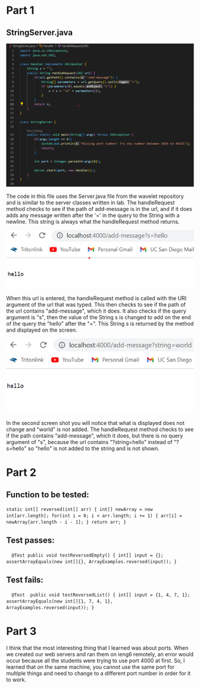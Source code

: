# Part 1

## StringServer.java
![Image](https://github.com/mattqgoldberg/cse15l-lab-reports/blob/main/img/Report%202/SERVER.png?raw=true)

The code in this file uses the Server.java file from the wavelet repository and is similar to the server classes written in lab.
The handleRequest method checks to see if the path of add-message is in the url, and if it does adds any message written after the
'=' in the query to the String with a newline. This string is always what the handleRequest method returns.

![Image](https://github.com/mattqgoldberg/cse15l-lab-reports/blob/main/img/Report%202/string1.png?raw=true)

When this url is entered, the handleRequest method is called with the URI argument of the url that was typed.
This then checks to see if the path of the url contains "add-message", which it does.
It also checks if the query argument is "s", then the value of the String s is changed to add on the end of the query the "hello" after the "=".
This String s is returned by the method and displayed on the screen.

![Image](https://github.com/mattqgoldberg/cse15l-lab-reports/blob/main/img/Report%202/string2.png?raw=true)

In the second screen shot you will notice that what is displayed does not change and "world" is not added.
The handleRequest method checks to see if the path contains "add-message", which it does, but there is no query argument of "s",
because the url contains "?string=hello" instead of "?s=hello" so "hello" is not added to the string and is not shown.

# Part 2

## Function to be tested:
`static int[] reversed(int[] arr) {
    int[] newArray = new int[arr.length];
    for(int i = 0; i < arr.length; i += 1) {
      arr[i] = newArray[arr.length - i - 1];
    }
    return arr;
  }`
  
## Test passes:
`  @Test
  public void testReversedEmpty() {
    int[] input = {};
    assertArrayEquals(new int[]{}, ArrayExamples.reversed(input));
  }`
  
## Test fails:
`  @Test 
  public void testReversedList() {
    int[] input = {1, 4, 7, 1};
    assertArrayEquals(new int[]{1, 7, 4, 1}, ArrayExamples.reversed(input));
  }`


# Part 3

I think that the most interesting thing that I learned was about ports. When we created our web servers and ran them on ieng6 remotely, an error would occur because all the students were trying to use port 4000 at first. So, I learned that on the same machine, you cannot use the same port for multiple things and need to change to a different port number in order for it to work.

